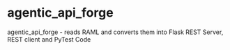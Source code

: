 # agentic_api_forge
agentic_api_forge - reads RAML and converts them into Flask REST Server, REST client and PyTest Code
